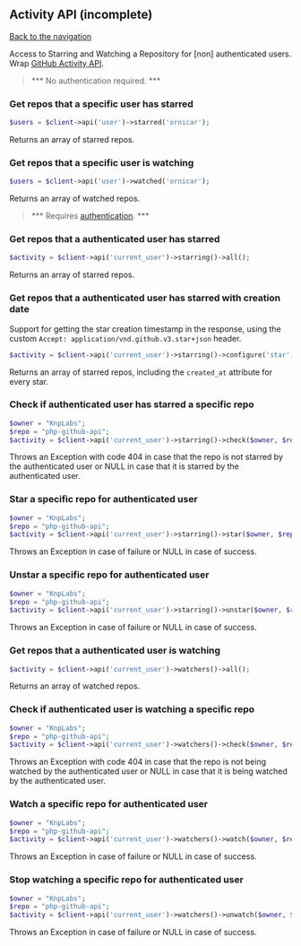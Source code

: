 ## Activity API (incomplete)
[Back to the navigation](README.md)

Access to Starring and Watching a Repository for [non] authenticated users.
Wrap [GitHub Activity API](https://developer.github.com/v3/activity/).

> *** No authentication required. ***

### Get repos that a specific user has starred

```php
$users = $client->api('user')->starred('ornicar');
```

Returns an array of starred repos.

### Get repos that a specific user is watching

```php
$users = $client->api('user')->watched('ornicar');
```

Returns an array of watched repos.

> *** Requires [authentication](security.md). ***

### Get repos that a authenticated user has starred

```php
$activity = $client->api('current_user')->starring()->all();
```
Returns an array of starred repos.

### Get repos that a authenticated user has starred with creation date

Support for getting the star creation timestamp in the response, using the custom `Accept: application/vnd.github.v3.star+json` header.

```php
$activity = $client->api('current_user')->starring()->configure('star')->all();
```
Returns an array of starred repos, including the `created_at` attribute for every star.

### Check if authenticated user has starred a specific repo

```php
$owner = "KnpLabs";
$repo = "php-github-api";
$activity = $client->api('current_user')->starring()->check($owner, $repo);
```
Throws an Exception with code 404 in case that the repo is not starred by the authenticated user or NULL in case that it is starred by the authenticated user.

### Star a specific repo for authenticated user

```php
$owner = "KnpLabs";
$repo = "php-github-api";
$activity = $client->api('current_user')->starring()->star($owner, $repo);
```
Throws an Exception in case of failure or NULL in case of success.

### Unstar a specific repo for authenticated user

```php
$owner = "KnpLabs";
$repo = "php-github-api";
$activity = $client->api('current_user')->starring()->unstar($owner, $repo);
```
Throws an Exception in case of failure or NULL in case of success.


### Get repos that a authenticated user is watching

```php
$activity = $client->api('current_user')->watchers()->all();
```
Returns an array of watched repos.

### Check if authenticated user is watching a specific repo

```php
$owner = "KnpLabs";
$repo = "php-github-api";
$activity = $client->api('current_user')->watchers()->check($owner, $repo);
```
Throws an Exception with code 404 in case that the repo is not being watched by the authenticated user or NULL in case that it is being watched by the authenticated user.

### Watch a specific repo for authenticated user

```php
$owner = "KnpLabs";
$repo = "php-github-api";
$activity = $client->api('current_user')->watchers()->watch($owner, $repo);
```
Throws an Exception in case of failure or NULL in case of success.

### Stop watching a specific repo for authenticated user

```php
$owner = "KnpLabs";
$repo = "php-github-api";
$activity = $client->api('current_user')->watchers()->unwatch($owner, $repo);
```
Throws an Exception in case of failure or NULL in case of success.